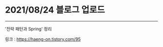 # 2021/08/24 블로그 업로드
----------------------
'전략 패턴과 Spring' 정리

링크 : https://haeng-on.tistory.com/95
